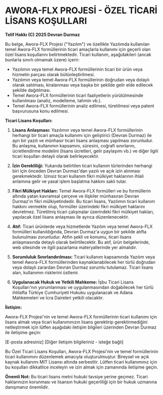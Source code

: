 # AWORA-FLX PROJESİ - ÖZEL TİCARİ LİSANS KOŞULLARI

**Telif Hakkı (C) 2025 Devran Durmaz**

Bu belge, Awora-FLX Projesi ("Yazılım") ve özellikle Yazılımda kullanılan temel Awora-FLX formüllerinin ticari amaçlarla kullanımı için geçerli olan özel lisans koşullarını belirtmektedir. Ticari kullanım, aşağıdakileri (ancak bunlarla sınırlı olmamak üzere) içerir:

* Yazılımın veya temel Awora-FLX formüllerinin ticari bir ürün veya hizmetin parçası olarak bütünleştirilmesi.
* Yazılımın veya temel Awora-FLX formüllerinin doğrudan veya dolaylı olarak satılması, kiralanması veya başka bir şekilde gelir elde edilecek şekilde dağıtılması.
* Temel Awora-FLX formüllerinin ticari faaliyetlerin yürütülmesinde kullanılması (analiz, modelleme, tahmin vb.).
* Temel Awora-FLX formüllerinin analiz edilmesi, türetilmesi veya patent başvurusuna konu edilmesi.

**Ticari Lisans Koşulları:**

1.  **Lisans Anlaşması:** Yazılımın veya temel Awora-FLX formüllerinin herhangi bir ticari amaçla kullanımı için geliştirici (Devran Durmaz) ile ayrı bir yazılı ve münhasır ticari lisans anlaşması yapılması zorunludur. Bu anlaşma, kullanımın kapsamını, süresini, coğrafi sınırlarını, ücretlendirme modelini (lisans ücretleri, gelir paylaşımı vb.) ve diğer ilgili ticari koşulları detaylı olarak belirleyecektir.

2.  **İzin Gerekliliği:** Yukarıda belirtilen ticari kullanım türlerinden herhangi biri için önceden Devran Durmaz'dan yazılı ve açık izin alınması gerekmektedir. İzinsiz ticari kullanım fikri mülkiyet haklarının ihlali anlamına gelir ve yasal işlem başlatma hakkını saklı tutar.

3.  **Fikri Mülkiyet Hakları:** Temel Awora-FLX formülleri ve bu formüllerin altında yatan kavramsal çerçeve ve ilişkiler münhasıran Devran Durmaz'ın fikri mülkiyetindedir. Bu ticari lisans, Yazılımın ticari kullanım hakkını vermekte olup, formüller üzerindeki fikri mülkiyet haklarını devretmez. Türetilmiş ticari çalışmalar üzerindeki fikri mülkiyet hakları, yapılacak özel lisans anlaşması ile ayrıca düzenlenecektir.

4.  **Atıf:** Ticari ürünlerde veya hizmetlerde Yazılım veya temel Awora-FLX formülleri kullanıldığında, Devran Durmaz'a uygun bir şekilde atıfta bulunulması zorunludur. Atıfın şekli ve konumu, ticari lisans anlaşmasında detaylı olarak belirtilecektir. Bu atıf, ürün belgelerinde, web sitesinde ve ilgili pazarlama materyallerinde yer almalıdır.

5.  **Sorumluluk Sınırlandırılması:** Ticari kullanım kapsamında Yazılım veya temel Awora-FLX formüllerinden kaynaklanabilecek her türlü doğrudan veya dolaylı zarardan Devran Durmaz sorumlu tutulamaz. Ticari lisans alan, kullanımın risklerini üstlenir.

6.  **Uygulanacak Hukuk ve Yetkili Mahkeme:** İşbu Ticari Lisans Koşulları'nın yorumlanması ve uygulanmasından doğabilecek her türlü ihtilafta Türkiye Cumhuriyeti Hukuku uygulanacak ve Adana Mahkemeleri ve İcra Daireleri yetkili olacaktır.

**İletişim:**

Awora-FLX Projesi'nin ve temel Awora-FLX formüllerinin ticari kullanımı için lisans almak veya ticari kullanımınızın lisans gerektirip gerektirmediğini netleştirmek için lütfen aşağıdaki iletişim bilgileri üzerinden Devran Durmaz ile iletişime geçin:

[E-posta adresiniz]
[Diğer iletişim bilgileriniz - isteğe bağlı]

Bu Özel Ticari Lisans Koşulları, Awora-FLX Projesi'nin ve temel formüllerinin ticari kullanımını düzenlemek amacıyla oluşturulmuştur. Bireysel ve açık kaynak kullanımı MIT Lisansı altında serbesttir. Lütfen ticari kullanımınız için bu koşulları dikkatlice inceleyin ve izin almak için zamanında iletişime geçin.

**Önemli Not:** Bu ticari lisans metni hukuki tavsiye yerine geçmez. Ticari haklarınızın korunması ve lisansın hukuki geçerliliği için bir hukuk uzmanına danışmanız önemlidir.
